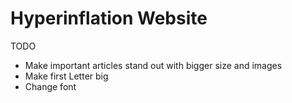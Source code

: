 # Hyperinflation Website

TODO
* Make important articles stand out with bigger size and images
* Make first Letter big
* Change font
